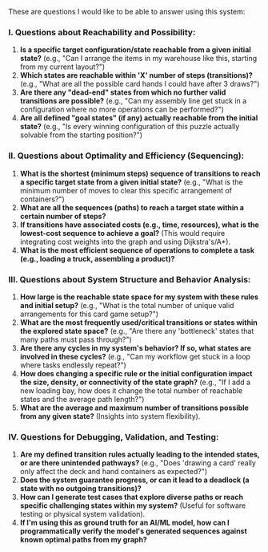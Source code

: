 These are questions I would like to be able to answer using this system:

### I. Questions about Reachability and Possibility:

1.  **Is a specific target configuration/state reachable from a given initial state?** (e.g., "Can I arrange the items in my warehouse like this, starting from my current layout?")
2.  **Which states are reachable within 'X' number of steps (transitions)?** (e.g., "What are all the possible card hands I could have after 3 draws?")
3.  **Are there any "dead-end" states from which no further valid transitions are possible?** (e.g., "Can my assembly line get stuck in a configuration where no more operations can be performed?")
4.  **Are all defined "goal states" (if any) actually reachable from the initial state?** (e.g., "Is every winning configuration of this puzzle actually solvable from the starting position?")

### II. Questions about Optimality and Efficiency (Sequencing):

1.  **What is the shortest (minimum steps) sequence of transitions to reach a specific target state from a given initial state?** (e.g., "What is the minimum number of moves to clear this specific arrangement of containers?")
2.  **What are all the sequences (paths) to reach a target state within a certain number of steps?**
3.  **If transitions have associated costs (e.g., time, resources), what is the lowest-cost sequence to achieve a goal?** (This would require integrating cost weights into the graph and using Dijkstra's/A\*).
4.  **What is the most efficient sequence of operations to complete a task (e.g., loading a truck, assembling a product)?**

### III. Questions about System Structure and Behavior Analysis:

1.  **How large is the reachable state space for my system with these rules and initial setup?** (e.g., "What is the total number of unique valid arrangements for this card game setup?")
2.  **What are the most frequently used/critical transitions or states within the explored state space?** (e.g., "Are there any 'bottleneck' states that many paths must pass through?")
3.  **Are there any cycles in my system's behavior? If so, what states are involved in these cycles?** (e.g., "Can my workflow get stuck in a loop where tasks endlessly repeat?")
4.  **How does changing a specific rule or the initial configuration impact the size, density, or connectivity of the state graph?** (e.g., "If I add a new loading bay, how does it change the total number of reachable states and the average path length?")
5.  **What are the average and maximum number of transitions possible from any given state?** (Insights into system flexibility).

### IV. Questions for Debugging, Validation, and Testing:

1.  **Are my defined transition rules actually leading to the intended states, or are there unintended pathways?** (e.g., "Does 'drawing a card' really only affect the deck and hand containers as expected?")
2.  **Does the system guarantee progress, or can it lead to a deadlock (a state with no outgoing transitions)?**
3.  **How can I generate test cases that explore diverse paths or reach specific challenging states within my system?** (Useful for software testing or physical system validation).
4.  **If I'm using this as ground truth for an AI/ML model, how can I programmatically verify the model's generated sequences against known optimal paths from my graph?**
